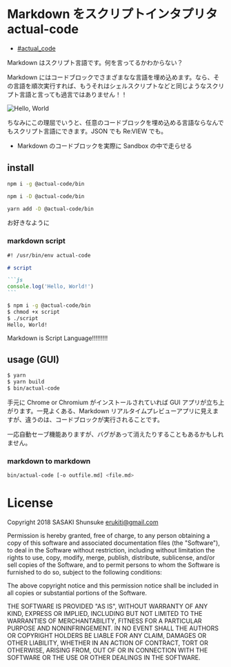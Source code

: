 # Markdown をスクリプトインタプリタ actual-code

- [#actual_code](https://twitter.com/search?f=tweets&q=%23actual_code)

Markdown はスクリプト言語です。何を言ってるかわからない？

Markdown にはコードブロックでさまざまなな言語を埋め込めます。なら、その言語を順次実行すれば、もうそれはシェルスクリプトなどと同じようなスクリプト言語と言っても過言ではありません！！

![Hello, World](images/hello-world.gif)

ちなみにこの理屈でいうと、任意のコードブロックを埋め込める言語ならなんでもスクリプト言語にできます。JSON でも Re:VIEW でも。

- Markdown のコードブロックを実際に Sandbox の中で走らせる

## install

```sh
npm i -g @actual-code/bin
```

```sh
npm i -D @actual-code/bin
```

```sh
yarn add -D @actual-code/bin
```

お好きなように

### markdown script

````markdown
#! /usr/bin/env actual-code

# script

```js
console.log('Hello, World!')
```
````

```sh
$ npm i -g @actual-code/bin
$ chmod +x script
$ ./script
Hello, World!
```

Markdown is Script Language!!!!!!!!!

## usage (GUI)

```sh
$ yarn
$ yarn build
$ bin/actual-code
```

手元に Chrome or Chromium がインストールされていれば GUI アプリが立ち上がります。一見よくある、Markdown リアルタイムプレビューアプリに見えますが、違うのは、コードブロックが実行されることです。

一応自動セーブ機能ありますが、バグがあって消えたりすることもあるかもしれません。

### markdown to markdown

```sh
bin/actual-code [-o outfile.md] <file.md>
```

# License

Copyright 2018 SASAKI Shunsuke <erukiti@gmail.com>

Permission is hereby granted, free of charge, to any person obtaining a copy of this software and associated documentation files (the "Software"), to deal in the Software without restriction, including without limitation the rights to use, copy, modify, merge, publish, distribute, sublicense, and/or sell copies of the Software, and to permit persons to whom the Software is furnished to do so, subject to the following conditions:

The above copyright notice and this permission notice shall be included in all copies or substantial portions of the Software.

THE SOFTWARE IS PROVIDED "AS IS", WITHOUT WARRANTY OF ANY KIND, EXPRESS OR IMPLIED, INCLUDING BUT NOT LIMITED TO THE WARRANTIES OF MERCHANTABILITY, FITNESS FOR A PARTICULAR PURPOSE AND NONINFRINGEMENT. IN NO EVENT SHALL THE AUTHORS OR COPYRIGHT HOLDERS BE LIABLE FOR ANY CLAIM, DAMAGES OR OTHER LIABILITY, WHETHER IN AN ACTION OF CONTRACT, TORT OR OTHERWISE, ARISING FROM, OUT OF OR IN CONNECTION WITH THE SOFTWARE OR THE USE OR OTHER DEALINGS IN THE SOFTWARE.
